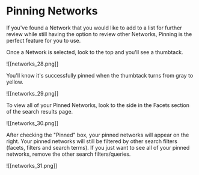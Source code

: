 # Pinning Networks

If you've found a Network that you would like to add to a list for further review while still having the option to review other Networks, Pinning is the perfect feature for you to use.

Once a Network is selected, look to the top and you'll see a thumbtack.

![[networks_28.png]]

   You'll know it's successfully pinned when the thumbtack turns from gray to yellow.

![[networks_29.png]]

   To view all of your Pinned Networks, look to the side in the Facets section of the search results page.

![[networks_30.png]]

   After checking the "Pinned" box, your pinned networks will appear on the right. Your pinned networks will still be filtered by other search filters (facets, filters and search terms). If you just want to see all of your pinned networks, remove the other search filters/queries.

![[networks_31.png]]

